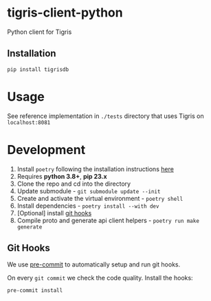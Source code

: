 # tigris-client-python

Python client for Tigris

## Installation

```commandline
pip install tigrisdb
```

# Usage

See reference implementation in `./tests` directory that uses Tigris on `localhost:8081`

# Development

1. Install `poetry` following the installation instructions [here](https://python-poetry.org/docs/#installation)
2. Requires **python 3.8+**, **pip 23.x**
3. Clone the repo and cd into the directory
4. Update submodule - `git submodule update --init`
5. Create and activate the virtual environment - `poetry shell`
6. Install dependencies - `poetry install --with dev`
7. [Optional] install [git hooks](#git-hooks)
8. Compile proto and generate api client helpers - `poetry run make generate`

## Git Hooks

We use [pre-commit](https://pre-commit.com/index.html) to automatically
setup and run git hooks.

On every `git commit` we check the code quality. Install the hooks:

```commandline
pre-commit install
```
